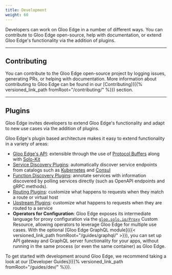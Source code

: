```yaml
---
title: Development
weight: 60
---
```


Developers can work on Gloo Edge in a number of different ways. You can contribute to Gloo Edge open-source, help with documentation, or extend Gloo Edge's functionality via the addition of plugins.

---

## Contributing

You can contribute to the Gloo Edge open-source project by logging issues, generating PRs, or helping with documentation. More information about contributing to Gloo Edge can be found in our [Contributing]({{% versioned_link_path fromRoot="/contributing/" %}}) section.

---

## Plugins

Gloo Edge invites developers to extend Gloo Edge's functionality and adapt to new use cases via the addition of plugins. 

Gloo Edge's plugin based architecture makes it easy to extend functionality in a variety of areas:

- [Gloo Edge's API](https://github.com/solo-io/gloo/tree/master/projects/gloo/api/v1): extensible through the use of [Protocol Buffers](https://developers.google.com/protocol-buffers/) along with [Solo-Kit](https://github.com/solo-io/solo-kit)
- [Service Discovery Plugins](https://github.com/solo-io/gloo/blob/main/projects/gloo/pkg/discovery/discovery.go#L21): automatically discover service endpoints from catalogs such as [Kubernetes](https://github.com/solo-io/gloo/tree/master/projects/gloo/pkg/plugins/kubernetes) and [Consul](https://github.com/solo-io/gloo/tree/master/projects/gloo/pkg/plugins/consul)
- [Function Discovery Plugins](https://github.com/solo-io/gloo/blob/main/projects/discovery/pkg/fds/interface.go#L31): annotate services with information discovered by polling services directly (such as OpenAPI endpoints and gRPC methods).
- [Routing Plugins](https://github.com/solo-io/gloo/blob/main/projects/gloo/pkg/plugins/plugin_interface.go#L53): customize what happens to requests when they match a route or virtual host
- [Upstream Plugins](https://github.com/solo-io/gloo/tree/master/projects/gloo/pkg/plugins): customize what happens to requests when they are routed to a service
- **Operators for Configuration**: Gloo Edge exposes its intermediate language for proxy configuration via the [`gloo.solo.io/Proxy`](https://gloo.solo.io/api/github.com/solo-io/gloo/projects/gloo/api/v1/proxy.proto.sk/#proxy) Custom Resource, allowing operators to leverage Gloo Edge for multiple use cases. With the optional [Gloo Edge GraphQL module]({{< versioned_link_path fromRoot="/guides/graphql/" >}}), you can set up API gateway and GraphQL server functionality for your apps, without running in the same process (or even the same container) as Gloo Edge.

To get started with development around Gloo Edge, we recommend taking a look at our [Developer Guides]({{% versioned_link_path fromRoot="/guides/dev/" %}}).

